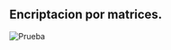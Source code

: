 ## Encriptacion por matrices.

![Prueba](https://drive.google.com/uc?export=view&id=1khMwPKRfyTe0iCjtrEVf1zX3AWDFiVei)
